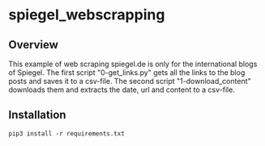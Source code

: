 # spiegel_webscrapping
## Overview
This example of web scraping spiegel.de is only for the international blogs of Spiegel.
The first script "0-get_links.py" gets all the links to the blog posts and saves it to a csv-file.
The second script "1-download_content" downloads them and extracts the date, url and content to a csv-file.

## Installation

``` pip3 install -r requirements.txt ```
